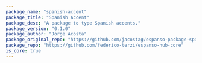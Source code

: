 ```yaml
---
package_name: "spanish-accent"
package_title: "Spanish Accent"
package_desc: "A package to type Spanish accents."
package_version: "0.1.0"
package_author: "Jorge Acosta"
package_original_repo: "https://github.com/jacostag/espanso-package-spanish"
package_repo: "https://github.com/federico-terzi/espanso-hub-core"
is_core: true
---
```

